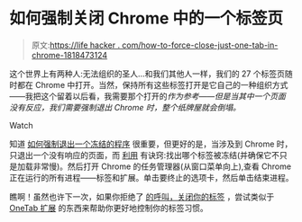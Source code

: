 # 如何强制关闭 Chrome 中的一个标签页

> 原文:[https://life hacker . com/how-to-force-close-just-one-tab-in-chrome-1818473124](https://lifehacker.com/how-to-force-close-just-one-tab-in-chrome-1818473124)

这个世界上有两种人:无法组织的圣人...和我们其他人一样，我们的 27 个标签页随时都在 Chrome 中打开。当然，保持所有这些标签打开是它自己的一种组织方式——我把这个留着以后看，我需要那个打开的*作为参考——但是当其中一个页面没有反应，我们需要强制退出 Chrome 时，整个纸牌屋就会倒塌。*

Watch

知道 [如何强制退出一个冻结的程序](http://lifehacker.com/how-to-close-a-program-that-is-not-responding-5832505) 很重要，但更好的是，当涉及到 Chrome 时，只退出一个没有响应的页面，而 [利用](http://www.makeuseof.com/tag/force-close-unresponsive-tab-chrome/) 有诀窍:找出哪个标签被冻结(并确保它不只是加载非常慢)。然后打开 Chrome 的任务管理器(从窗口菜单向上),查看 Chrome 正在运行的所有进程——标签和扩展。单击要终止的选项卡，然后单击结束进程。

瞧啊！虽然也许下一次，如果你拒绝了 [的呼叫，关闭你的标签](http://adequateman.deadspin.com/close-your-tabs-1811909090) ，尝试类似于 [OneTab 扩展](http://lifehacker.com/onetab-unloads-all-your-tabs-into-a-shareable-list-5990088) 的东西来帮助你更好地控制你的标签习惯。